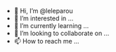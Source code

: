 - 👋 Hi, I’m @leleparou
- 👀 I’m interested in ...
- 🌱 I’m currently learning ...
- 💞️ I’m looking to collaborate on ...
- 📫 How to reach me ...

<!---
leleparou/leleparou is a ✨ special ✨ repository because its `README.md` (this file) appears on your GitHub profile.
You can click the Preview link to take a look at your changes.
--->
